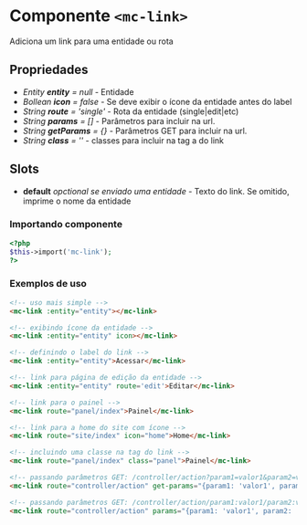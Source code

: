 # Componente `<mc-link>`
Adiciona um link para uma entidade ou rota

## Propriedades
- *Entity **entity** = null* - Entidade
- *Bollean **icon** = false* - Se deve exibir o ícone da entidade antes do label
- *String **route** = 'single'* - Rota da entidade (single|edit|etc)
- *String **params** = []* - Parâmetros para incluir na url.
- *String **getParams** = {}* - Parâmetros GET para incluir na url.
- *String **class** = ''* - classes para incluir na tag a do link

## Slots
- **default** *opctional se enviado uma entidade* - Texto do link. Se omitido, imprime o nome da entidade

### Importando componente
```PHP
<?php 
$this->import('mc-link');
?>
```
### Exemplos de uso
```HTML
<!-- uso mais simple -->
<mc-link :entity="entity"></mc-link>

<!-- exibindo ícone da entidade -->
<mc-link :entity="entity" icon></mc-link>

<!-- definindo o label do link -->
<mc-link :entity="entity">Acessar</mc-link>

<!-- link para página de edição da entidade -->
<mc-link :entity="entity" route='edit'>Editar</mc-link>

<!-- link para o painel -->
<mc-link route="panel/index">Painel</mc-link>

<!-- link para a home do site com ícone -->
<mc-link route="site/index" icon="home">Home</mc-link>

<!-- incluindo uma classe na tag do link -->
<mc-link route="panel/index" class="panel">Painel</mc-link>

<!-- passando parâmetros GET: /controller/action?param1=valor1&param2=valor2-->
<mc-link route="controller/action" get-params="{param1: 'valor1', param2: 'valor2'}">Link</mc-link>

<!-- passando parâmetros GET: /controller/action/param1:valor1/param2:valor2/-->
<mc-link route="controller/action" params="{param1: 'valor1', param2: 'valor2'}">Link</mc-link>

```